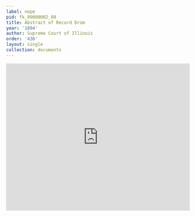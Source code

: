 ```yaml
---
label: nope
pid: fk_99000002_08
title: Abstract of Record Drom
year: '1894'
author: Supreme Court of Illinois
order: '436'
layout: single
collection: documents
---
```

<iframe src="https://northwestern.app.box.com/embed/s/84o6sll8qoboo7wxdkgvkn0ffccp0291?sortColumn=date&view=list" width="500" height="400" frameborder="0" allowfullscreen webkitallowfullscreen msallowfullscreen></iframe>
